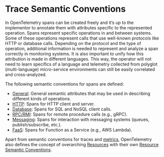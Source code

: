 # Trace Semantic Conventions

In OpenTelemetry spans can be created freely and it’s up to the implementor to
annotate them with attributes specific to the represented operation. Spans
represent specific operations in and between systems. Some of these operations
represent calls that use well-known protocols like HTTP or database calls.
Depending on the protocol and the type of operation, additional information
is needed to represent and analyze a span correctly in monitoring systems. It is
also important to unify how this attribution is made in different languages.
This way, the operator will not need to learn specifics of a language and
telemetry collected from polyglot (multi-language) micro-service environments
can still be easily correlated and cross-analyzed.

The following semantic conventions for spans are defined:

* [General](span-general.md): General semantic attributes that may be used in describing different kinds of operations.
* [HTTP](http.md): Spans for HTTP client and server.
* [Database](database.md): Spans for SQL and NoSQL client calls.
* [RPC/RMI](rpc.md): Spans for remote procedure calls (e.g., gRPC).
* [Messaging](messaging.md): Spans for interaction with messaging systems (queues, publish/subscribe, etc.).
* [FaaS](faas.md): Spans for Function as a Service (e.g., AWS Lambda).

Apart from semantic conventions for traces and [metrics](../../metrics/semantic_conventions/README.md),
OpenTelemetry also defines the concept of overarching [Resources](../../resource/sdk.md) with their own
[Resource Semantic Conventions](../../resource/semantic_conventions/README.md).
